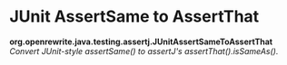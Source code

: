 # JUnit AssertSame to AssertThat

**org.openrewrite.java.testing.assertj.JUnitAssertSameToAssertThat**  
_Convert JUnit-style assertSame() to assertJ's assertThat().isSameAs()._

